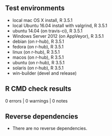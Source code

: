 

## Test environments

* local mac OS X install, R 3.5.1
* local Ubuntu 16.04 install with valgrind, R 3.5.1
* ubuntu 14.04 (on travis-ci), R 3.5.1
* Windows Server 2012 (on AppVeyor), R 3.5.1
* debian (on r-hub), R 3.5.1
* fedora (on r-hub), R 3.5.1
* linux (on r-hub), R 3.5.1
* macos (on r-hub), R 3.5.1
* ubuntu (on r-hub), R 3.5.1
* solaris (on r-hub), R 3.5.1
* win-builder (devel and release)


## R CMD check results

0 errors | 0 warnings | 0 notes


## Reverse dependencies

* There are no reverse dependencies.
